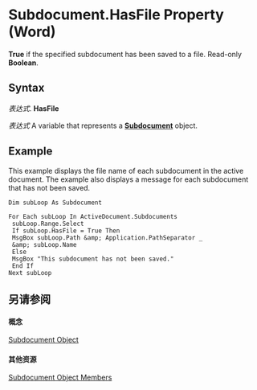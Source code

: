 
# Subdocument.HasFile Property (Word)

 **True** if the specified subdocument has been saved to a file. Read-only **Boolean**.


## Syntax

 _表达式_. **HasFile**

 _表达式_ A variable that represents a **[Subdocument](ed966369-34f6-ef0c-d6d6-4c86baff4793.md)** object.


## Example

This example displays the file name of each subdocument in the active document. The example also displays a message for each subdocument that has not been saved.


```
Dim subLoop As Subdocument 
 
For Each subLoop In ActiveDocument.Subdocuments 
 subLoop.Range.Select 
 If subLoop.HasFile = True Then 
 MsgBox subLoop.Path &amp; Application.PathSeparator _ 
 &amp; subLoop.Name 
 Else 
 MsgBox "This subdocument has not been saved." 
 End If 
Next subLoop
```


## 另请参阅


#### 概念


[Subdocument Object](ed966369-34f6-ef0c-d6d6-4c86baff4793.md)
#### 其他资源


[Subdocument Object Members](http://msdn.microsoft.com/library/7f30e191-8a01-2565-3a9b-2139733e2f82%28Office.15%29.aspx)